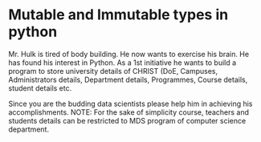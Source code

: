 # Mutable and Immutable types in python

Mr. Hulk is tired of body building. He now wants to exercise his brain. He has found his interest in Python.
As a 1st initiative he wants to build a program to store university details of CHRIST (DoE, Campuses, Administrators details, Department details, Programmes, Course details, student details etc.


Since you are the budding data scientists please help him in achieving his accomplishments. 
NOTE: For the sake of simplicity course, teachers and students details can be restricted to MDS program of computer science department.
